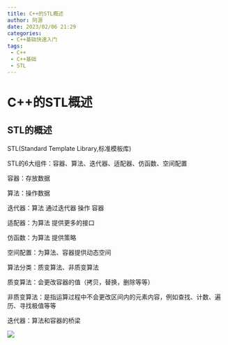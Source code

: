 ```yaml
---
title: C++的STL概述
author: 阿源
date: 2023/02/06 21:29
categories:
 - C++基础快速入门
tags:
 - C++
 - C++基础
 - STL
---
```

# C++的STL概述
## STL的概述

STL(Standard Template Library,标准模板库)

STL的6大组件：容器、算法、迭代器、适配器、仿函数、空间配置

容器：存放数据

算法：操作数据

迭代器：算法 通过迭代器 操作 容器

适配器：为算法 提供更多的接口

仿函数：为算法 提供策略

空间配置：为算法、容器提供动态空间


算法分类：质变算法、非质变算法

质变算法：会更改容器的值（拷贝，替换，删除等等）

非质变算法：是指运算过程中不会更改区间内的元素内容，例如查找、计数、遍历、寻找极值等等

迭代器：算法和容器的桥梁

![](https://cdn.staticaly.com/gh/clint-sfy/blogcdn@master/img/c_plus/STL1.png)
